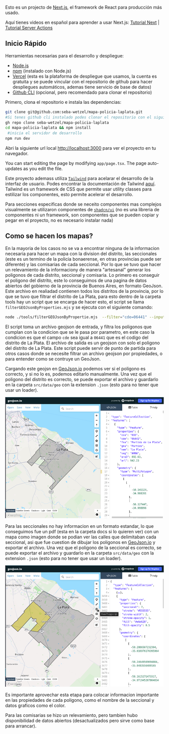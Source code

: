 Esto es un projecto de [Next.js](https://nextjs.org/), el framework de React para producción más usado.

Aquí tienes videos en español para aprender a usar Next.js:
[Tutorial Next](https://www.youtube.com/watch?v=jMy4pVZMyLM) |
[Tutorial Server Actions](https://www.youtube.com/watch?v=m6KESRxAdK4)

## Inicio Rápido

Herramientas necesarias para el desarrollo y despliegue:

- [Node.js](https://nodejs.org/en/download/)
- [npm](https://www.npmjs.com/get-npm) (instalado con Node.js)
- [Vercel](https://vercel.com/) (esta es la plataforma de despliegue que usamos, la cuenta es gratuita y se puede vincular con el repositorio de github para hacer despliegues automáticos, ademas tiene servicio de base de datos)
- [Github CLI](https://cli.github.com/) (opcional, pero recomendado para clonar el repositorio)

Primero, clona el repositorio e instala las dependencias:

```bash
git clone git@github.com:seba-wetzel/mapa-policia-laplata.git
#Si tenes github cli instalado podes clonar el repositorio con el siguiente comando
gh repo clone seba-wetzel/mapa-policia-laplata
cd mapa-policia-laplata && npm install
 #inicia el servidor de desarrollo
npm run dev
```

Abri la siguiente url local [http://localhost:3000](http://localhost:3000) para ver el proyecto en tu navegador.

You can start editing the page by modifying `app/page.tsx`. The page auto-updates as you edit the file.

Este proyecto ademass utiliza [`Tailwind`](https://tailwindcss.com/) para acelarar el desarrollo de la interfaz de usuario. Podes encontrar la documentación de Tailwind [aquí](https://tailwindcss.com/docs).
Tailwind es un framework de CSS que permite usar utility classes para estilizar los componentes, esto permite acelerar el desarrollo.

Para secciones especificas donde se neceito componentes mas complejos visualmente se utilizaron componentes de [`shadcn/ui`](https://ui.shadcn.com/) (no es una libreria de componentes ni un framework, son componentes que se pueden copiar y pegar en el proyecto, no es necesario instalar nada)

## Como se hacen los mapas?

En la mayoria de los casos no se va a encontrar ninguna de la informacion necesaria para hacer un mapa con la division del distrito, las seccionales (este es un termino de la policia bonaerense, en otras provincias puede ser diferente) y las comisarias de cada seccional. Por lo que se tuvo que hacer un relevamiento de la informaciony de manera "artesanal" generar los poligonos de cada distrito, seccional y comisaria.
Lo primero es conseguir el poligono del distrito, este lo conseguimos de una pagina de datos abiertos del gobierno de la provincia de Buenos Aires, en formato GeoJson. Este archivo en realiadad contienen todos los distritos de la provincia, por lo que se tuvo que filtrar el distrito de La Plata, para esto dentro de la carpeta tools hay un script que se encarga de hacer esto, el script se llama `filterGEOJsonByProperties.mjs` y se ejecuta con el siguiente comando:

```bash
node ./tools/filterGEOJsonByPropertie.mjs  --filter="cde=06441" --input=./geo/raw/limite_partidos.geojson --output=./geo/seccionales_la-plata.geojson
```

El script toma un archivo geojson de entrada, y filtra los poligonos que cumplan con la condicion que se le pasa por parametro, en este caso la condicion es que el campo `cde` sea igual a `06441` que es el codigo del distrito de La Plata. El archivo de salida es un geojson con solo el poligono del distrito de La Plata.
Este script puede servir de punto de partida para otros casos donde se necesite filtrar un archivo geojson por propiedades, o para entender como se contruye un GeoJson.

Cargando este geojsn en [GeoJson.io](https://geojson.io/) podemos ver si el poligono es correcto, y si no lo es, podemos editarlo manualmente. Una vez que el poligono del distrito es correcto, se puede exportar el archivo y guardarlo en la carpeta `src/data/geo` con la extension `.json` (esto para no tener que usar un loader).

![Contorno](docs/imgs/contorno.png)

Para las seccionales no hay informacion en un formato estandar, lo que conseguimos fue un pdf (esta en la carpeta docs si lo quieren ver) con un mapa como imagen donde se podian ver las calles que delimitaban cada seccional, asi que fue cuestion de dibujar los poligonos en [GeoJson.io](https://geojson.io/) y exportar el archivo. Una vez que el poligono de la seccional es correcto, se puede exportar el archivo y guardarlo en la carpeta `src/data/geo` con la extension `.json` (esto para no tener que usar un loader).

![Seccional](docs/imgs/seccional.png)

Es importante aprovechar esta etapa para colocar informacion importante en las propiedades de cada poligono, como el nombre de la seccional y datos graficos como el color.

Para las comisarias se hizo un relevamiento, pero tambien hubo disponibilidad de datos abiertos (desactualizados pero sirve como base para arrancar).
